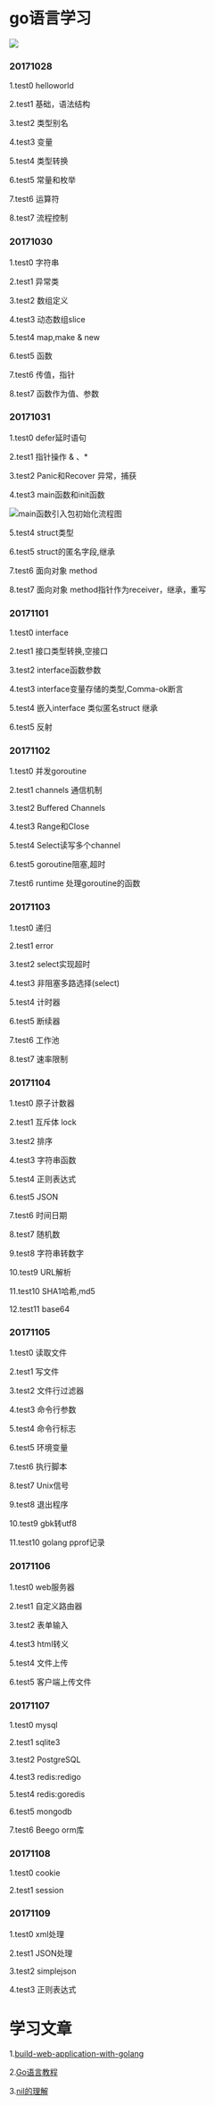# go语言学习

![](https://raw.githubusercontent.com/slimina/go_study/master/key.png)

### 20171028
1.test0 helloworld

2.test1 基础，语法结构

3.test2 类型别名

4.test3 变量

5.test4 类型转换

6.test5 常量和枚举

7.test6 运算符

8.test7 流程控制

### 20171030
1.test0 字符串

2.test1 异常类

3.test2 数组定义

4.test3 动态数组slice

5.test4 map,make & new

6.test5 函数

7.test6 传值，指针

8.test7 函数作为值、参数


### 20171031
1.test0 defer延时语句

2.test1 指针操作 & 、*

3.test2 Panic和Recover 异常，捕获

4.test3 main函数和init函数

![main函数引入包初始化流程图](https://github.com/astaxie/build-web-application-with-golang/blob/master/zh/images/2.3.init.png?raw=true)

5.test4 struct类型

6.test5 struct的匿名字段,继承

7.test6 面向对象 method

8.test7 面向对象 method指针作为receiver，继承，重写

### 20171101
1.test0 interface

2.test1 接口类型转换,空接口

3.test2 interface函数参数

4.test3 interface变量存储的类型,Comma-ok断言

5.test4 嵌入interface 类似匿名struct 继承

6.test5 反射

### 20171102
1.test0 并发goroutine

2.test1 channels 通信机制

3.test2 Buffered Channels

4.test3 Range和Close

5.test4 Select读写多个channel

6.test5 goroutine阻塞,超时

7.test6 runtime 处理goroutine的函数

### 20171103
1.test0 递归

2.test1 error

3.test2 select实现超时

4.test3 非阻塞多路选择(select)

5.test4 计时器

6.test5 断续器

7.test6 工作池

8.test7 速率限制

### 20171104
1.test0 原子计数器

2.test1 互斥体 lock

3.test2 排序

4.test3 字符串函数

5.test4 正则表达式

6.test5 JSON

7.test6 时间日期

8.test7 随机数

9.test8 字符串转数字

10.test9  URL解析

11.test10 SHA1哈希,md5

12.test11 base64

### 20171105
1.test0 读取文件

2.test1 写文件

3.test2 文件行过滤器

4.test3 命令行参数

5.test4 命令行标志

6.test5 环境变量

7.test6 执行脚本

8.test7 Unix信号

9.test8 退出程序

10.test9 gbk转utf8

11.test10 golang pprof记录

### 20171106
1.test0 web服务器

2.test1 自定义路由器

3.test2 表单输入

4.test3 html转义

5.test4 文件上传

6.test5 客户端上传文件

### 20171107
1.test0 mysql

2.test1 sqlite3

3.test2 PostgreSQL

4.test3 redis:redigo 

5.test4 redis:goredis

6.test5 mongodb

7.test6 Beego orm库

### 20171108
1.test0 cookie

2.test1 session

### 20171109
1.test0 xml处理

2.test1 JSON处理

3.test2 simplejson

4.test3 正则表达式




# 学习文章

1.[build-web-application-with-golang](https://github.com/astaxie/build-web-application-with-golang/blob/master/zh/preface.md)

2.[Go语言教程](http://www.yiibai.com/go/)

3.[nil的理解](https://my.oschina.net/u/553243/blog/1558062)

